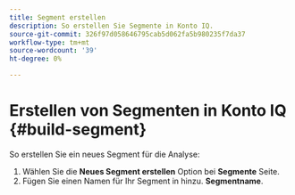 ```yaml
---
title: Segment erstellen
description: So erstellen Sie Segmente in Konto IQ.
source-git-commit: 326f97d058646795cab5d062fa5b980235f7da37
workflow-type: tm+mt
source-wordcount: '39'
ht-degree: 0%

---
```



# Erstellen von Segmenten in Konto IQ {#build-segment}

So erstellen Sie ein neues Segment für die Analyse:

1. Wählen Sie die **Neues Segment erstellen** Option bei **Segmente** Seite.
1. Fügen Sie einen Namen für Ihr Segment in hinzu. **Segmentname**.